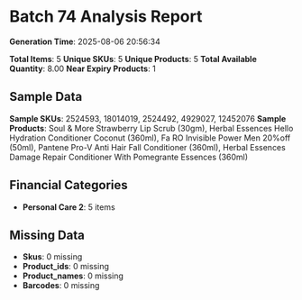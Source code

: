 # Batch 74 Analysis Report

**Generation Time**: 2025-08-06 20:56:34

**Total Items**: 5
**Unique SKUs**: 5
**Unique Products**: 5
**Total Available Quantity**: 8.00
**Near Expiry Products**: 1

## Sample Data
**Sample SKUs**: 2524593, 18014019, 2524492, 4929027, 12452076
**Sample Products**: Soul & More Strawberry Lip Scrub (30gm), Herbal Essences Hello Hydration Conditioner Coconut (360ml), Fa RO Invisible Power Men 20%off (50ml), Pantene Pro-V Anti Hair Fall Conditioner (360ml), Herbal Essences Damage Repair Conditioner With Pomegrante Essences (360ml)

## Financial Categories
- **Personal Care 2**: 5 items

## Missing Data
- **Skus**: 0 missing
- **Product_ids**: 0 missing
- **Product_names**: 0 missing
- **Barcodes**: 0 missing
